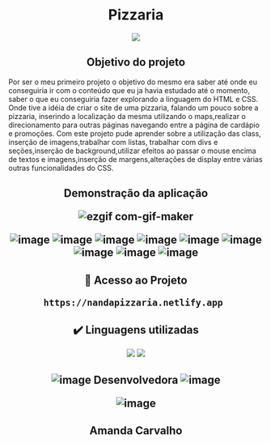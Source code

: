 <h1 align="center">Pizzaria</h1>

<p align="center">
<img src="https://img.shields.io/badge/Status-Conclu%C3%ADdo-brightgreen"/>
</p>

<h2 align="center"> 
    Objetivo do projeto
</h2>

Por ser o meu primeiro projeto o objetivo do mesmo era saber até onde eu conseguiria ir com o conteúdo que eu ja havia estudado até o momento, saber o que eu conseguiria fazer explorando a linguagem do HTML e CSS.
Onde tive a idéia de criar o site de uma pizzaria, falando um pouco sobre a pizzaria, inserindo a localização da mesma utilizando o maps,realizar o direcionamento para outras páginas navegando entre a página de cardápio e promoções.
Com este projeto pude aprender sobre a utilização das class, inserção de imagens,trabalhar com listas, trabalhar com divs e seções,inserção de background,utilizar efeitos ao passar o mouse encima de textos e imagens,inserção de margens,alterações de display entre várias outras funcionalidades do CSS.


<h2 align="center"> 
    Demonstração da aplicação

![ezgif com-gif-maker](https://user-images.githubusercontent.com/121901080/216235366-00ddedb0-6409-401e-850a-07179f537e0e.gif)

![image](https://user-images.githubusercontent.com/121901080/216239507-3fb0a972-b9c5-4951-98ee-796fcf947c89.png)
![image](https://user-images.githubusercontent.com/121901080/216239543-ebc4a723-88af-41dc-b428-8cfabb5dbdff.png)
![image](https://user-images.githubusercontent.com/121901080/216239573-44f63309-f783-433d-a9d3-fb73430f82f0.png)
![image](https://user-images.githubusercontent.com/121901080/216239690-779b406a-2f26-460a-9ba9-97f861d17cb0.png)
![image](https://user-images.githubusercontent.com/121901080/216239733-dbed9c82-1e28-4c71-b80e-ff2294638cc2.png)
![image](https://user-images.githubusercontent.com/121901080/216239772-60753244-e481-4885-89d0-c271a52aaf6d.png)
![image](https://user-images.githubusercontent.com/121901080/216239831-a095b965-0523-4817-a7fd-fd2e9e7883fd.png)
![image](https://user-images.githubusercontent.com/121901080/216239875-baa9d4a5-e16c-4e59-b056-c9c00a15c830.png)
![image](https://user-images.githubusercontent.com/121901080/216239922-fd92f3c9-5687-481e-9dd8-ac528e2f7f1c.png)



</h2>


<h2 align="center"> 
   📁 Acesso ao Projeto
    
    https://nandapizzaria.netlify.app 
</h2>
 
 
<h2 align="center"> 
    ✔️ Linguagens utilizadas
</h2>

<p align="center">
<img src="https://img.shields.io/badge/-HTML-critical"/> <img src="https://img.shields.io/badge/-CSS-informational"/>
</p>

<h2 align="center"> 

![image](https://user-images.githubusercontent.com/121901080/216240259-cde3de16-257e-4a33-a83e-b0e20199f706.png)
Desenvolvedora
![image](https://user-images.githubusercontent.com/121901080/216240329-00619566-e448-4b91-bea4-f07035dfb985.png)



![image](https://user-images.githubusercontent.com/121901080/216240914-9c0751b9-409a-46d2-90e3-6b30443ce72b.png)

</h2>
<h2 align="center"> 
Amanda Carvalho
</h2>

